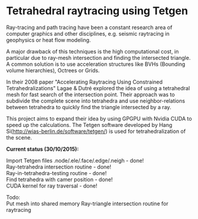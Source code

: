 Tetrahedral raytracing using Tetgen
===================================

Ray-tracing and path tracing have been a constant research area of computer graphics and
other disciplines, e.g. seismic raytracing in geophysics or heat flow modeling.

A major drawback of this techniques is the high computational cost, in particular
due to ray-mesh intersection and finding the intersected triangle. A common solution is to use
acceleration structures like BVHs (Bounding volume hierarchies), Octrees or Grids.

In their 2008 paper "Accelerating Raytracing Using Constrained Tetrahedralizations" Lagae & Dutré
explored the idea of using a tetrahedral mesh for fast search of the intersection point. Their approach
was to subdivide the complete scene into tetrahedra and use neighbor-relations between tetrahedra
to quickly find the triangle intersected by a ray.

This project aims to expand their idea by using GPGPU with Nvidia CUDA to speed up the calculations.
The Tetgen software developed by Hang Si(http://wias-berlin.de/software/tetgen/) is used for tetrahedralization
of the scene.

**Current status (30/10/2015):**

Import Tetgen files .node/.ele/.face/.edge/.neigh  - done!  
Ray-tetrahedra intersection routine - done!  
Ray-in-tetrahedra-testing routine - done!  
Find tetrahedra with camer position - done!  
CUDA kernel for ray traversal - done!

Todo:  
Put mesh into shared memory 
Ray-triangle intersection routine for raytracing  




